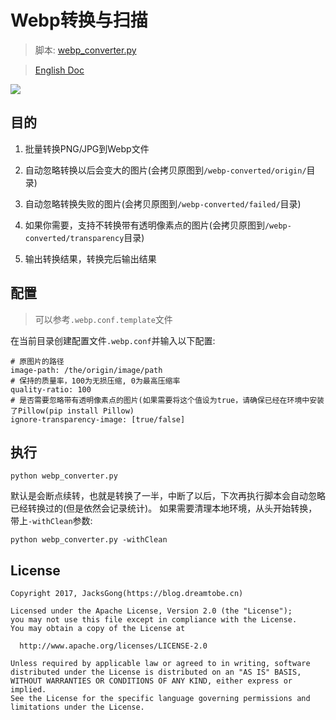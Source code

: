 # Webp转换与扫描

> 脚本: [webp_converter.py](http://gitlab.alipay-inc.com/toolset/apk-optimize/blob/master/webp_converter.py)

> [English Doc](https://github.com/Jacksgong/webp-converter/blob/master/README.md)

![](https://github.com/Jacksgong/webp-converter/raw/master/arts/webp-converter.png)

## 目的

1. 批量转换PNG/JPG到Webp文件
2. 自动忽略转换以后会变大的图片(会拷贝原图到`/webp-converted/origin/`目录)
3. 自动忽略转换失败的图片(会拷贝原图到`/webp-converted/failed/`目录)
4. 如果你需要，支持不转换带有透明像素点的图片(会拷贝原图到`/webp-converted/transparency`目录)

4. 输出转换结果，转换完后输出结果

## 配置

> 可以参考`.webp.conf.template`文件

在当前目录创建配置文件`.webp.conf`并输入以下配置:

```
# 原图片的路径
image-path: /the/origin/image/path
# 保持的质量率，100为无损压缩, 0为最高压缩率
quality-ratio: 100
# 是否需要忽略带有透明像素点的图片(如果需要将这个值设为true，请确保已经在环境中安装了Pillow(pip install Pillow)
ignore-transparency-image: [true/false]
```

## 执行

```
python webp_converter.py
```

默认是会断点续转，也就是转换了一半，中断了以后，下次再执行脚本会自动忽略已经转换过的(但是依然会记录统计)。
如果需要清理本地环境，从头开始转换，带上`-withClean`参数:

```
python webp_converter.py -withClean
```

## License

```
Copyright 2017, JacksGong(https://blog.dreamtobe.cn)

Licensed under the Apache License, Version 2.0 (the "License");
you may not use this file except in compliance with the License.
You may obtain a copy of the License at

  http://www.apache.org/licenses/LICENSE-2.0

Unless required by applicable law or agreed to in writing, software
distributed under the License is distributed on an "AS IS" BASIS,
WITHOUT WARRANTIES OR CONDITIONS OF ANY KIND, either express or implied.
See the License for the specific language governing permissions and
limitations under the License.
```
